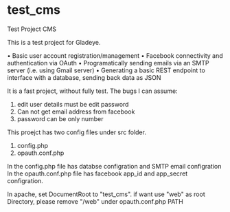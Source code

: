 test_cms
========

Test Project CMS

This is a test project for Gladeye.

• Basic user account registration/management
• Facebook connectivity and authentication via OAuth
• Programatically sending emails via an SMTP server (i.e. using Gmail server)
• Generating a basic REST endpoint to interface with a database, sending back data as JSON

It is a fast project, without fully test.
The bugs I can assume:
1. edit user details must be edit password
2. Can not get email address from facebook
3. password can be only number

This proejct has two config files under src folder.
1. config.php
2. opauth.conf.php

In the config.php file has databse configration and SMTP email configration
In the opauth.conf.php file has facebook app_id and app_secret configration.

In apache, set DocumentRoot to "test_cms".
if want use "web" as root Directory, please remove "/web" under opauth.conf.php PATH


